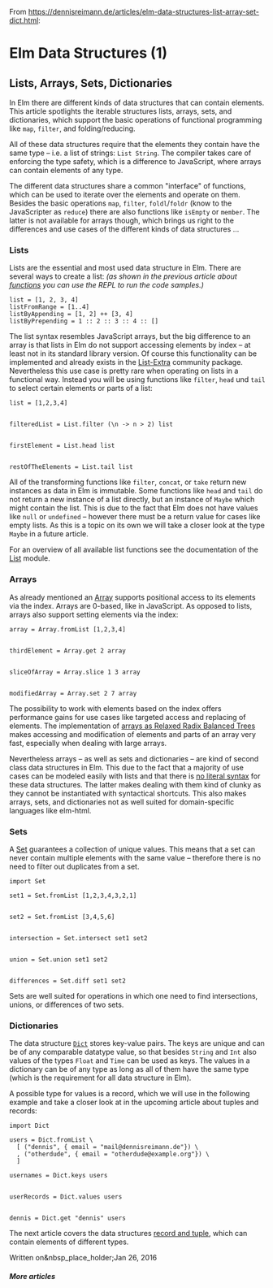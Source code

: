 From <https://dennisreimann.de/articles/elm-data-structures-list-array-set-dict.html>:

# Elm Data Structures (1)

## Lists, Arrays, Sets, Dictionaries

In Elm there are different kinds of data structures that can contain elements. This article spotlights the iterable structures lists, arrays, sets, and dictionaries, which support the basic operations of functional programming like `map`, `filter`, and folding/reducing.

All of these data structures require that the elements they contain have the same type – i.e. a list of strings: `List String`. The compiler takes care of enforcing the type safety, which is a difference to JavaScript, where arrays can contain elements of any type.

The different data structures share a common "interface" of functions, which can be used to iterate over the elements and operate on them. Besides the basic operations `map`, `filter`, `foldl`/`foldr` (know to the JavaScripter as `reduce`) there are also functions like `isEmpty` or `member`. The latter is not available for arrays though, which brings us right to the differences and use cases of the different kinds of data structures …

### Lists

Lists are the essential and most used data structure in Elm. There are several ways to create a list: _(as shown in the previous article about [functions](elm-functions.html) you can use the REPL to run the code samples.)_
    
    list = [1, 2, 3, 4]
    listFromRange = [1..4]
    listByAppending = [1, 2] ++ [3, 4]
    listByPrepending = 1 :: 2 :: 3 :: 4 :: []
    

The list syntax resembles JavaScript arrays, but the big difference to an array is that lists in Elm do not support accessing elements by index – at least not in its standard library version. Of course this functionality can be implemented and already exists in the [List-Extra](http://package.elm-lang.org/packages/circuithub/elm-list-extra/3.9.0/List-Extra) community package. Nevertheless this use case is pretty rare when operating on lists in a functional way. Instead you will be using functions like `filter`, `head` und `tail` to select certain elements or parts of a list:
    
    list = [1,2,3,4]
    
    
    filteredList = List.filter (\n -> n > 2) list
    
    
    firstElement = List.head list
    
    
    restOfTheElements = List.tail list
    

All of the transforming functions like `filter`, `concat`, or `take` return new instances as data in Elm is immutable. Some functions like `head` and `tail` do not return a new instance of a list directly, but an instance of `Maybe` which might contain the list. This is due to the fact that Elm does not have values like `null` or `undefined` – however there must be a return value for cases like empty lists. As this is a topic on its own we will take a closer look at the type `Maybe` in a future article.

For an overview of all available list functions see the documentation of the [List](http://package.elm-lang.org/packages/elm-lang/core/3.0.0/List) module.

### Arrays

As already mentioned an [Array](http://package.elm-lang.org/packages/elm-lang/core/3.0.0/Array) supports positional access to its elements via the index. Arrays are 0-based, like in JavaScript. As opposed to lists, arrays also support setting elements via the index:
    
    array = Array.fromList [1,2,3,4]
    
    
    thirdElement = Array.get 2 array
    
    
    sliceOfArray = Array.slice 1 3 array
    
    
    modifiedArray = Array.set 2 7 array
    

The possibility to work with elements based on the index offers performance gains for use cases like targeted access and replacing of elements. The implementation of [arrays as Relaxed Radix Balanced Trees](http://elm-lang.org/blog/announce/0.12.1) makes accessing and modification of elements and parts of an array very fast, especially when dealing with large arrays.

Nevertheless arrays – as well as sets and dictionaries – are kind of second class data structures in Elm. This due to the fact that a majority of use cases can be modeled easily with lists and that there is [no literal syntax](https://github.com/elm-lang/elm-plans/issues/12) for these data structures. The latter makes dealing with them kind of clunky as they cannot be instantiated with syntactical shortcuts. This also makes arrays, sets, and dictionaries not as well suited for domain-specific languages like elm-html.

### Sets

A [Set](http://package.elm-lang.org/packages/elm-lang/core/3.0.0/Set) guarantees a collection of unique values. This means that a set can never contain multiple elements with the same value – therefore there is no need to filter out duplicates from a set.
    
    import Set
    
    set1 = Set.fromList [1,2,3,4,3,2,1]
    
    
    set2 = Set.fromList [3,4,5,6]
    
    
    intersection = Set.intersect set1 set2
    
    
    union = Set.union set1 set2
    
    
    differences = Set.diff set1 set2
    

Sets are well suited for operations in which one need to find intersections, unions, or differences of two sets.

### Dictionaries

The data structure [`Dict`](http://package.elm-lang.org/packages/elm-lang/core/3.0.0/Dict) stores key-value pairs. The keys are unique and can be of any comparable datatype value, so that besides `String` and `Int` also values of the types `Float` and `Time` can be used as keys. The values in a dictionary can be of any type as long as all of them have the same type (which is the requirement for all data structure in Elm).

A possible type for values is a record, which we will use in the following example and take a closer look at in the upcoming article about tuples and records:
    
    import Dict
    
    users = Dict.fromList \
      [ ("dennis", { email = "mail@dennisreimann.de"}) \
      , ("otherdude", { email = "otherdude@example.org"}) \
      ]
    
    usernames = Dict.keys users
    
    
    userRecords = Dict.values users
    
    
    dennis = Dict.get "dennis" users
    
    
The next article covers the data structures [record and tuple](/articles/elm-data-structures-record-tuple.html), which can contain elements of different types.

Written on&nbsp_place_holder;Jan 26, 2016

##### More articles
